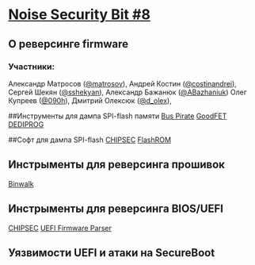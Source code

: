 [Noise Security Bit #8](http://noisebit.podster.fm/7)
=====
## О реверсинге firmware


### Участники:
Александр Матросов ([@matrosov](http://twitter.com/matrosov)),
Андрей Костин ([@costinandrei](https://twitter.com/costinandrei)),
Сергей Шекян ([@sshekyan](https://twitter.com/sshekyan)),
Александр Бажанюк ([@ABazhaniuk](http://twitter.com/ABazhaniuk))
Олег Купреев ([@090h](https://twitter.com/090h)),
Дмитрий Олексюк ([@d_olex](https://twitter.com/d_olex)),


##Инструменты для дампа SPI-flash памяти
[Bus Pirate](http://dangerousprototypes.com/docs/Bus_Pirate)
[GoodFET](http://goodfet.sourceforge.net)
[DEDIPROG](http://www.dediprog.com/pd)

##Софт для дампа SPI-flash
[CHIPSEC](https://github.com/chipsec/chipsec/blob/ac2ca7264f107c7b15ea8480db9c0e471dffd610/source/tool/chipsec/utilcmd/spi_cmd.py)
[FlashROM](http://flashrom.org/Flashrom)

## Инстрыменты для реверсинга прошивок
[Binwalk](http://binwalk.org/)


## Инстрыменты для реверсинга BIOS/UEFI
[CHIPSEC](https://github.com/chipsec/chipsec)
[UEFI Firmware Parser](https://github.com/theopolis/uefi-firmware-parser)

## Уязвимости UEFI и атаки на SecureBoot

